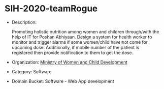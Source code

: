 # SIH-2020-teamRogue

- Description: <p>Promoting holistic nutrition among women and children through/with the help of IT for Poshan Abhiyaan. Design a system for health worker to monitor and trigger alarms if some women/child have not come for upcoming dose. Additionally, if mobile number of the patient is registered then provide notification to them to get the dose.</p>

- Organization:  <u>Ministry of Women and Child Development</u>

- Category: Software

- Domain Bucket: Software - Web App development



